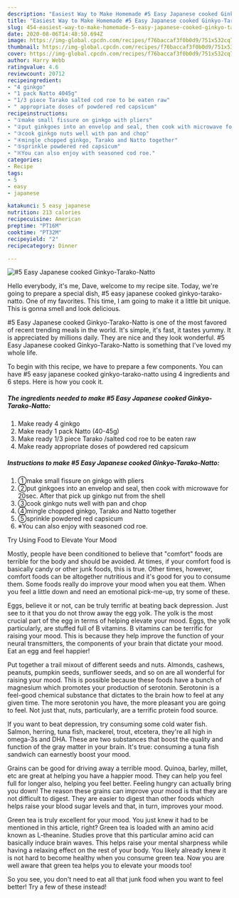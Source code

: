 ```yaml
---
description: "Easiest Way to Make Homemade #5 Easy Japanese cooked Ginkyo-Tarako-Natto"
title: "Easiest Way to Make Homemade #5 Easy Japanese cooked Ginkyo-Tarako-Natto"
slug: 454-easiest-way-to-make-homemade-5-easy-japanese-cooked-ginkyo-tarako-natto
date: 2020-08-06T14:48:50.694Z
image: https://img-global.cpcdn.com/recipes/f76baccaf3f0b0d9/751x532cq70/5-easy-japanese-cooked-ginkyo-tarako-natto-recipe-main-photo.jpg
thumbnail: https://img-global.cpcdn.com/recipes/f76baccaf3f0b0d9/751x532cq70/5-easy-japanese-cooked-ginkyo-tarako-natto-recipe-main-photo.jpg
cover: https://img-global.cpcdn.com/recipes/f76baccaf3f0b0d9/751x532cq70/5-easy-japanese-cooked-ginkyo-tarako-natto-recipe-main-photo.jpg
author: Harry Webb
ratingvalue: 4.6
reviewcount: 20712
recipeingredient:
- "4 ginkgo"
- "1 pack Natto 4045g"
- "1/3 piece Tarako salted cod roe to be eaten raw"
- " appropriate doses of powdered red capsicum"
recipeinstructions:
- "①make small fissure on ginkgo with pliers"
- "②put ginkgoes into an envelop and seal, then cook with microwave for 20sec. After that pick up ginkgo nut from the shell"
- "③cook ginkgo nuts well with pan and chop"
- "④mingle chopped ginkgo, Tarako and Natto together"
- "⑤sprinkle powdered red capsicum"
- "※You can also enjoy with seasoned cod roe."
categories:
- Recipe
tags:
- 5
- easy
- japanese

katakunci: 5 easy japanese 
nutrition: 213 calories
recipecuisine: American
preptime: "PT16M"
cooktime: "PT32M"
recipeyield: "2"
recipecategory: Dinner

---
```



![#5 Easy Japanese cooked Ginkyo-Tarako-Natto](https://img-global.cpcdn.com/recipes/f76baccaf3f0b0d9/751x532cq70/5-easy-japanese-cooked-ginkyo-tarako-natto-recipe-main-photo.jpg)

Hello everybody, it's me, Dave, welcome to my recipe site. Today, we're going to prepare a special dish, #5 easy japanese cooked ginkyo-tarako-natto. One of my favorites. This time, I am going to make it a little bit unique. This is gonna smell and look delicious.

#5 Easy Japanese cooked Ginkyo-Tarako-Natto is one of the most favored of recent trending meals in the world. It's simple, it's fast, it tastes yummy. It is appreciated by millions daily. They are nice and they look wonderful. #5 Easy Japanese cooked Ginkyo-Tarako-Natto is something that I've loved my whole life.




To begin with this recipe, we have to prepare a few components. You can have #5 easy japanese cooked ginkyo-tarako-natto using 4 ingredients and 6 steps. Here is how you cook it.

<!--inarticleads1-->

##### The ingredients needed to make #5 Easy Japanese cooked Ginkyo-Tarako-Natto:

1. Make ready 4 ginkgo
1. Make ready 1 pack Natto (40-45g)
1. Make ready 1/3 piece Tarako /salted cod roe to be eaten raw
1. Make ready  appropriate doses of powdered red capsicum




<!--inarticleads2-->

##### Instructions to make #5 Easy Japanese cooked Ginkyo-Tarako-Natto:

1. ①make small fissure on ginkgo with pliers
1. ②put ginkgoes into an envelop and seal, then cook with microwave for 20sec. After that pick up ginkgo nut from the shell
1. ③cook ginkgo nuts well with pan and chop
1. ④mingle chopped ginkgo, Tarako and Natto together
1. ⑤sprinkle powdered red capsicum
1. ※You can also enjoy with seasoned cod roe.




Try Using Food to Elevate Your Mood


Mostly, people have been conditioned to believe that "comfort" foods are terrible for the body and should be avoided. At times, if your comfort food is basically candy or other junk foods, this is true. Other times, however, comfort foods can be altogether nutritious and it's good for you to consume them. Some foods really do improve your mood when you eat them. When you feel a little down and need an emotional pick-me-up, try some of these.

Eggs, believe it or not, can be truly terrific at beating back depression. Just see to it that you do not throw away the egg yolk. The yolk is the most crucial part of the egg in terms of helping elevate your mood. Eggs, the yolk particularly, are stuffed full of B vitamins. B vitamins can be terrific for raising your mood. This is because they help improve the function of your neural transmitters, the components of your brain that dictate your mood. Eat an egg and feel happier!

Put together a trail mixout of different seeds and nuts. Almonds, cashews, peanuts, pumpkin seeds, sunflower seeds, and so on are all wonderful for raising your mood. This is possible because these foods have a bunch of magnesium which promotes your production of serotonin. Serotonin is a feel-good chemical substance that dictates to the brain how to feel at any given time. The more serotonin you have, the more pleasant you are going to feel. Not just that, nuts, particularly, are a terrific protein food source.

If you want to beat depression, try consuming some cold water fish. Salmon, herring, tuna fish, mackerel, trout, etcetera, they're all high in omega-3s and DHA. These are two substances that boost the quality and function of the gray matter in your brain. It's true: consuming a tuna fish sandwich can earnestly boost your mood. 

Grains can be good for driving away a terrible mood. Quinoa, barley, millet, etc are great at helping you have a happier mood. They can help you feel full for longer also, helping you feel better. Feeling hungry can actually bring you down! The reason these grains can improve your mood is that they are not difficult to digest. They are easier to digest than other foods which helps raise your blood sugar levels and that, in turn, improves your mood.

Green tea is truly excellent for your mood. You just knew it had to be mentioned in this article, right? Green tea is loaded with an amino acid known as L-theanine. Studies prove that this particular amino acid can basically induce brain waves. This helps raise your mental sharpness while having a relaxing effect on the rest of your body. You likely already knew it is not hard to become healthy when you consume green tea. Now you are well aware that green tea helps you to elevate your moods too!

So you see, you don't need to eat all that junk food when you want to feel better! Try a few of these instead!

